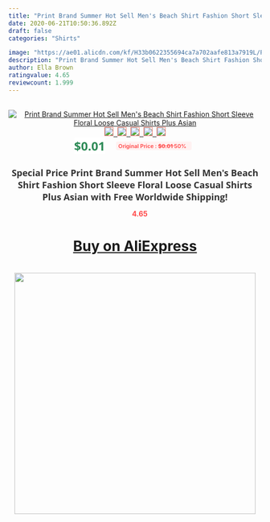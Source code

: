 ```yaml
---
title: "Print Brand Summer Hot Sell Men's Beach Shirt Fashion Short Sleeve Floral Loose Casual Shirts Plus Asian"
date: 2020-06-21T10:50:36.892Z
draft: false
categories: "Shirts"

image: "https://ae01.alicdn.com/kf/H33b0622355694ca7a702aafe813a7919L/Print-Brand-Summer-Hot-Sell-Men-s-Beach-Shirt-Fashion-Short-Sleeve-Floral-Loose-Casual-Shirts.jpg"
description: "Print Brand Summer Hot Sell Men's Beach Shirt Fashion Short Sleeve Floral Loose Casual Shirts Plus Asian"
author: Ella Brown
ratingvalue: 4.65
reviewcount: 1.999
---
```

<br>
<div style="text-align: center;">
<a href="https://s.click.aliexpress.com/e/_ABTLYp" target="_blank" rel="nofollow noopener noreferrer"><img alt="Print Brand Summer Hot Sell Men's Beach Shirt Fashion Short Sleeve Floral Loose Casual Shirts Plus Asian" class="magnifier-image" src="https://ae01.alicdn.com/kf/H33b0622355694ca7a702aafe813a7919L/Print-Brand-Summer-Hot-Sell-Men-s-Beach-Shirt-Fashion-Short-Sleeve-Floral-Loose-Casual-Shirts.jpg_640x640.jpg">
<br>
<img style="border:1px solid salmon" src="https://ae01.alicdn.com/kf/H33b0622355694ca7a702aafe813a7919L/Print-Brand-Summer-Hot-Sell-Men-s-Beach-Shirt-Fashion-Short-Sleeve-Floral-Loose-Casual-Shirts.jpg_120x120.jpg">&nbsp;&nbsp;<img style="border:1px solid salmon" src="https://ae01.alicdn.com/kf/H8b35742608714e98b6ebeef39545ba0bp/Print-Brand-Summer-Hot-Sell-Men-s-Beach-Shirt-Fashion-Short-Sleeve-Floral-Loose-Casual-Shirts.jpg_120x120.jpg">&nbsp;&nbsp;<img style="border:1px solid salmon" src="https://ae01.alicdn.com/kf/Hc3a94a41305b4907aad24c7fc3bbdd89n/Print-Brand-Summer-Hot-Sell-Men-s-Beach-Shirt-Fashion-Short-Sleeve-Floral-Loose-Casual-Shirts.jpg_120x120.jpg">&nbsp;&nbsp;<img style="border:1px solid salmon" src="https://ae01.alicdn.com/kf/H9e182dc712954df7ab1da1ce8c549e48e/Print-Brand-Summer-Hot-Sell-Men-s-Beach-Shirt-Fashion-Short-Sleeve-Floral-Loose-Casual-Shirts.jpg_120x120.jpg">&nbsp;&nbsp;<img style="border:1px solid salmon" src="https://ae01.alicdn.com/kf/Hf2b9914d1d82482f81c11626fd9b9ed7C/Print-Brand-Summer-Hot-Sell-Men-s-Beach-Shirt-Fashion-Short-Sleeve-Floral-Loose-Casual-Shirts.jpg_120x120.jpg"></a></div><br0>
<div style="text-align: center;"><span style="background-color: white; border: 0px; box-sizing: border-box; color: seagreen; display: inline-block; font-family: &quot;open sans&quot; , &quot;arial&quot; , &quot;helvetica&quot; , sans-serif , &quot;heiti&quot;; font-size: 24px; font-stretch: inherit; font-weight: 700; line-height: inherit; margin: 0px 10px 0px 0px; padding: 0px; vertical-align: middle;">$0.01 </span>
<span style="background: rgb(255 , 241 , 241); border-radius: 3px; border: 0px; box-sizing: border-box; color: #ff4747; display: inline-block; font-family: inherit; font-size: 12px; font-stretch: inherit; font-style: inherit; font-variant: inherit; font-weight: 600; line-height: inherit; margin: 0px; padding: 2px 5px; transform: scale(0.9); vertical-align: middle;">Original Price : <b style="text-decoration: line-through;">$0.01 </b> 50%&nbsp;&nbsp;</span></div>
<h1 style="color: #333333; display: inline-block; font-family: &quot;open sans&quot; , &quot;arial&quot; , &quot;helvetica&quot; , sans-serif , &quot;heiti&quot;; font-size: 18px; font-stretch: inherit; font-weight: 700; text-align: center;">Special Price Print Brand Summer Hot Sell Men's Beach Shirt Fashion Short Sleeve Floral Loose Casual Shirts Plus Asian with Free Worldwide Shipping!</h1>
<div style="color: #ff4747; text-align: center;">
<img src="https://4.bp.blogspot.com/-M0ZcTcb-5uY/XleCXlxnR4I/AAAAAAAAAEc/OrjgMkXV1oMQFaCRZj5HQwOCBcu3w1FegCPcBGAYYCw/s1600/star.png" style="height: 15px;">&nbsp;<b>4.65</b></div>
<div class="button_cont" align="center"><a class="buynow_a" href="https://s.click.aliexpress.com/e/_ABTLYp" target="_blank" rel="nofollow noopener noreferrer"><H1>Buy on AliExpress</H1></a></div><br>
<div class="separator" style="clear: both; text-align: center;">
<img src="https://lh3.googleusercontent.com/-pTy5HemUv9M/XlePHvY0dAI/AAAAAAAAAE4/0nX5iRUoIWY8eMW9Dpxeirr157OZliDIgCLcBGAsYHQ/s1600/badge.gif" width="480">
</div>
